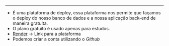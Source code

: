 ___
- É uma plataforma de deploy, essa plataforma nos permite que façamos o deploy do nosso banco de dados e a nossa aplicação back-end de maneira gratuita.
- O plano gratuito é usado apenas para estudos.
- [Render](https://render.com/) -> Link para a plataforma
- Podemos criar a conta utilizando o *Github*